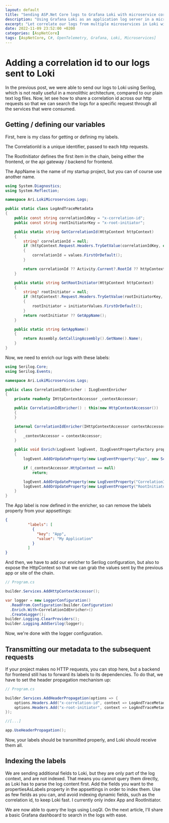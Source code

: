 ```yaml
---
layout: default
title: "Sending ASP.Net Core logs to Grafana Loki with microservice correlation"
description: "Using Grafana Loki as an application log server in a microservice architecture"
excerpt: "Let correlate our logs from multiple microservices in Loki with a correlation id"
date: 2022-11-09 23:52:00 +0200
categories: [AspNetCore]
tags: [AspNetCore, C#, OpenTelemetry, Grafana, Loki, Microservices]
---
```


# Adding a correlation id to our logs sent to Loki 

In the previous post, we were able to send our logs to Loki using Serilog, which is not really useful in a monolithic 
architecture, compared to our plain text log files. Now, let see how to share a correlation id across our http requests
so that we can search the logs for a specific request through all the services that were consumed.

## Getting / defining our variables

First, here is my class for getting or defining my labels. 

The CorrelationId is a unique identifier, passed to each http requests.

The RootInitiator defines the first item in the chain, being either the frontend, or the api gateway / backend for frontend. 

The AppName is the name of my startup project, but you can of course use another name.

```cs
using System.Diagnostics;
using System.Reflection;

namespace Ari.LokiMicroservices.Logs;

public static class LogAndTraceMetadata
{
    public const string correlationIdKey = "x-correlation-id";
    public const string rootInitiatorKey = "x-root-initiator";

    public static string GetCorrelationId(HttpContext httpContext)
    {
        string? correlationId = null;
        if (httpContext.Request.Headers.TryGetValue(correlationIdKey, out var values))
        {
            correlationId = values.FirstOrDefault();
        }

        return correlationId ?? Activity.Current?.RootId ?? httpContext.TraceIdentifier;
    }

    public static string GetRootInitiator(HttpContext httpContext)
    {
        string? rootInitiator = null;
        if (httpContext!.Request.Headers.TryGetValue(rootInitiatorKey, out var initiatorValues))
        {
            rootInitiator = initiatorValues.FirstOrDefault();
        }
        return rootInitiator ?? GetAppName();
    }

    public static string GetAppName()
    {
        return Assembly.GetCallingAssembly().GetName().Name!;
    }
}
```

Now, we need to enrich our logs with these labels:

```cs
using Serilog.Core;
using Serilog.Events;

namespace Ari.LokiMicroservices.Logs;

public class CorrelationIdEnricher : ILogEventEnricher
{
    private readonly IHttpContextAccessor _contextAccessor;

    public CorrelationIdEnricher() : this(new HttpContextAccessor())
    {
    }

    internal CorrelationIdEnricher(IHttpContextAccessor contextAccessor)
    {
        _contextAccessor = contextAccessor;
    }

    public void Enrich(LogEvent logEvent, ILogEventPropertyFactory propertyFactory)
    {
        logEvent.AddOrUpdateProperty(new LogEventProperty("App", new ScalarValue(LogAndTraceMetadata.GetAppName())));

        if (_contextAccessor.HttpContext == null)
            return;

        logEvent.AddOrUpdateProperty(new LogEventProperty("CorrelationId", new ScalarValue(LogAndTraceMetadata.GetCorrelationId(_contextAccessor.HttpContext!))));
        logEvent.AddOrUpdateProperty(new LogEventProperty("RootInitiator", new ScalarValue(LogAndTraceMetadata.GetRootInitiator(_contextAccessor.HttpContext!))));
    }
}
```

The App label is now defined in the enricher, so can remove the labels property from your appsettings:
```json
{
          "labels": [
            {
              "key": "App",
              "value": "My Application"
            }
          ]
}
```

And then, we have to add our enricher to Serilog configuration, but also to expose the HttpContext so that we can grab 
the values sent by the previous app or site of the chain.

```cs
// Program.cs

builder.Services.AddHttpContextAccessor();

var logger = new LoggerConfiguration()
  .ReadFrom.Configuration(builder.Configuration)
  .Enrich.With<CorrelationIdEnricher>()
  .CreateLogger();
builder.Logging.ClearProviders();
builder.Logging.AddSerilog(logger);
```

Now, we're done with the logger configuration. 

## Transmitting our metadata to the subsequent requests

If your project makes no HTTP requests, you can stop here, but a backend for frontend still has to forward its labels to
its dependencies. To do that, we have to set the header propagation mechanism up:

```cs
// Program.cs

builder.Services.AddHeaderPropagation(options => {
    options.Headers.Add("x-correlation-id", context => LogAndTraceMetadata.GetCorrelationId(context.HttpContext));
    options.Headers.Add("x-root-initiator", context => LogAndTraceMetadata.GetRootInitiator(context.HttpContext));
});

//[...]

app.UseHeaderPropagation();
```

Now, your labels should be transmitted properly, and Loki should receive them all.

## Indexing the labels

We are sending additional fields to Loki, but they are only part of the log context, and are not indexed. That means you
cannot query them directly, as Loki has to parse the log content first. Add the fields you want to the propertiesAsLabels 
property in the appsettings in order to index them. Use as few fields as you can, and avoid indexing dynamic fields, such as the 
correlation id, to keep Loki fast. I currently only index App and RootInitiator.

We are now able to query the logs using LoqQl. On the next article, I'll share a basic Grafana dashboard to search in the
logs with ease.